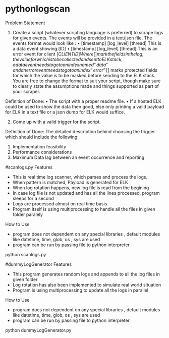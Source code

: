 # pythonlogscan

Problem Statement
1.	Create a script (whatever scripting language is preferred) to scrape logs for given events. The events will be provided in a text/json file. The events format would look like :
•	[timestamp] [log_level] [thread] This is a data event showing [ID]
•	[timestamp] [log_level] [thread] This is an error event for client [$CLIENT ID] 
Where [] mark the fields in the log, the value for which is to be collected and sent to ELK stack , a data event needs to go to an index named “data” and an error event needs to go to an index “error”
[$] marks protected fields for which the value is to be masked before sending to the ELK stack. 
You are free to change the format to suit your script, though make sure to clearly state the assumptions made and things supported as part of your scraper.

Definition of Done:
•	The script with a proper readme file. 
•	If a hosted ELK could be used to show the data then good, else only printing a valid payload for ELK in a text file or a json dump for ELK would suffice. 

2.	Come up with a valid trigger for the script. 

Definition of Done:
	The detailed description behind choosing the trigger which should include the following:
1.	Implementation feasibility
2.	Performance considerations 
3.	Maximum Data lag between an event occurrence and reporting 



#scanlogs.py 
Features
- This is real time log scanner, which parses and process the logs.
- When pattern is matched, Payload is generated for ELK
- When log rotation happens, new log file is read from the begining
- In case log file is not updated and has all the lines processed, program sleeps for a second
- Logs are processed almost on real time basis
- Program itself is using multiprocessing to handle all the files in given folder paralely

How to Use
- program does not dependent on any special libraries , default modules like datetime, time, glob, os , sys are used
- program can be run by passing file to python interpreter 

python scanlogs.py 

#dummyLogGenerator
Features
- This program generates random logs and appends to all the log files in given folder
- Log rotation has also been implemented to simulate real world situation
- Program is using multiprocessing to update all the logs in parallel

How to Use
- program does not dependent on any special libraries , default modules like datetime, time, glob, os , sys are used
- program can be run by passing file to python interpreter 

python dummyLogGenerator.py 
